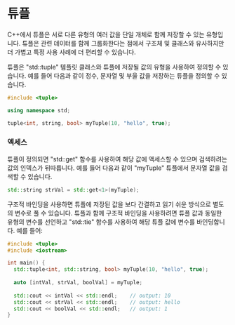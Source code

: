 # 튜플

C++에서 튜플은 서로 다른 유형의 여러 값을 단일 개체로 함께 저장할 수 있는 유형입니다. 튜플은 관련 데이터를 함께 그룹화한다는 점에서 구조체 및 클래스와 유사하지만 더 가볍고 특정 사용 사례에 더 편리할 수 있습니다.

튜플은 "std::tuple" 템플릿 클래스와 튜플에 저장될 값의 유형을 사용하여 정의할 수 있습니다. 예를 들어 다음과 같이 정수, 문자열 및 부울 값을 저장하는 튜플을 정의할 수 있습니다.

```cpp
#include <tuple>

using namespace std;

tuple<int, string, bool> myTuple(10, "hello", true);
```



### 엑세스

튜플이 정의되면 "std::get" 함수를 사용하여 해당 값에 액세스할 수 있으며 검색하려는 값의 인덱스가 뒤따릅니다. 예를 들어 다음과 같이 "myTuple" 튜플에서 문자열 값을 검색할 수 있습니다.

```cpp
std::string strVal = std::get<1>(myTuple);
```

구조적 바인딩을 사용하면 튜플에 저장된 값을 보다 간결하고 읽기 쉬운 방식으로 별도의 변수로 풀 수 있습니다. 튜플과 함께 구조적 바인딩을 사용하려면 튜플 값과 동일한 유형의 변수를 선언하고 "std::tie" 함수를 사용하여 해당 튜플 값에 변수를 바인딩합니다. 예를 들어:

```cpp
#include <tuple>
#include <iostream>

int main() {
  std::tuple<int, std::string, bool> myTuple(10, "hello", true);
  
  auto [intVal, strVal, boolVal] = myTuple;
  
  std::cout << intVal << std::endl;    // output: 10
  std::cout << strVal << std::endl;    // output: hello
  std::cout << boolVal << std::endl;   // output: 1
}
```

